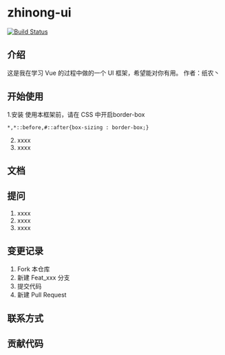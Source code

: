 # zhinong-ui

[![Build Status](https://www.travis-ci.org/ljy123668/zhinong-ui.svg?branch=master)](https://www.travis-ci.org/ljy123668/zhinong-ui)

## 介绍
这是我在学习 Vue 的过程中做的一个 UI 框架，希望能对你有用。
作者：纸农丶

## 开始使用

1.安装
  使用本框架前，请在 CSS 中开启border-box

  ```
*,*::before,#::after{box-sizing : border-box;}
  ```
2.  xxxx
3.  xxxx


## 文档


## 提问

1.  xxxx
2.  xxxx
3.  xxxx

## 变更记录

1.  Fork 本仓库
2.  新建 Feat_xxx 分支
3.  提交代码
4.  新建 Pull Request


## 联系方式

## 贡献代码
